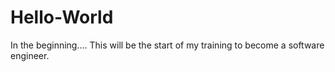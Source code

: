 # Hello-World
In the beginning....
This will be the start of my training to become a software engineer.
